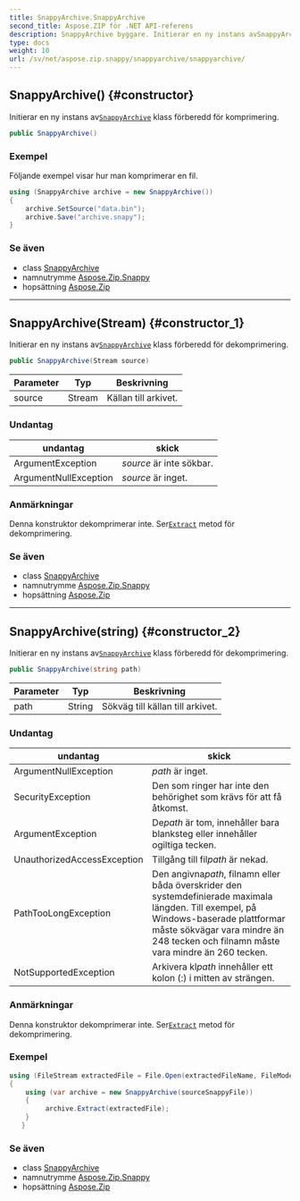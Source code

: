 ```yaml
---
title: SnappyArchive.SnappyArchive
second_title: Aspose.ZIP för .NET API-referens
description: SnappyArchive byggare. Initierar en ny instans avSnappyArchive klass förberedd för komprimering.
type: docs
weight: 10
url: /sv/net/aspose.zip.snappy/snappyarchive/snappyarchive/
---
```

## SnappyArchive() {#constructor}

Initierar en ny instans av[`SnappyArchive`](../) klass förberedd för komprimering.

```csharp
public SnappyArchive()
```

### Exempel

Följande exempel visar hur man komprimerar en fil.

```csharp
using (SnappyArchive archive = new SnappyArchive()) 
{
    archive.SetSource("data.bin");
    archive.Save("archive.snapy");
}
```

### Se även

* class [SnappyArchive](../)
* namnutrymme [Aspose.Zip.Snappy](../../snappyarchive/)
* hopsättning [Aspose.Zip](../../../)

---

## SnappyArchive(Stream) {#constructor_1}

Initierar en ny instans av[`SnappyArchive`](../) klass förberedd för dekomprimering.

```csharp
public SnappyArchive(Stream source)
```

| Parameter | Typ | Beskrivning |
| --- | --- | --- |
| source | Stream | Källan till arkivet. |

### Undantag

| undantag | skick |
| --- | --- |
| ArgumentException | *source* är inte sökbar. |
| ArgumentNullException | *source* är inget. |

### Anmärkningar

Denna konstruktor dekomprimerar inte. Ser[`Extract`](../extract/) metod för dekomprimering.

### Se även

* class [SnappyArchive](../)
* namnutrymme [Aspose.Zip.Snappy](../../snappyarchive/)
* hopsättning [Aspose.Zip](../../../)

---

## SnappyArchive(string) {#constructor_2}

Initierar en ny instans av[`SnappyArchive`](../) klass förberedd för dekomprimering.

```csharp
public SnappyArchive(string path)
```

| Parameter | Typ | Beskrivning |
| --- | --- | --- |
| path | String | Sökväg till källan till arkivet. |

### Undantag

| undantag | skick |
| --- | --- |
| ArgumentNullException | *path* är inget. |
| SecurityException | Den som ringer har inte den behörighet som krävs för att få åtkomst. |
| ArgumentException | De*path* är tom, innehåller bara blanksteg eller innehåller ogiltiga tecken. |
| UnauthorizedAccessException | Tillgång till fil*path* är nekad. |
| PathTooLongException | Den angivna*path*, filnamn eller båda överskrider den systemdefinierade maximala längden. Till exempel, på Windows-baserade plattformar måste sökvägar vara mindre än 248 tecken och filnamn måste vara mindre än 260 tecken. |
| NotSupportedException | Arkivera kl*path* innehåller ett kolon (:) i mitten av strängen. |

### Anmärkningar

Denna konstruktor dekomprimerar inte. Ser[`Extract`](../extract/) metod för dekomprimering.

### Exempel

```csharp
using (FileStream extractedFile = File.Open(extractedFileName, FileMode.Create))
{
    using (var archive = new SnappyArchive(sourceSnappyFile))
    {
         archive.Extract(extractedFile);
    }
   }
```

### Se även

* class [SnappyArchive](../)
* namnutrymme [Aspose.Zip.Snappy](../../snappyarchive/)
* hopsättning [Aspose.Zip](../../../)


